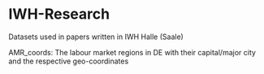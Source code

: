 # IWH-Research
Datasets used in papers written in IWH Halle (Saale)

AMR_coords: The labour market regions in DE with their capital/major city and the respective geo-coordinates
